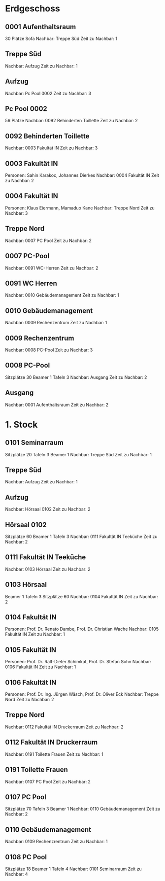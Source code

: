 # Erdgeschoss
## 0001 Aufenthaltsraum
30 Plätze
Sofa
Nachbar: Treppe Süd
Zeit zu Nachbar: 1

## Treppe Süd
Nachbar: Aufzug
Zeit zu Nachbar: 1

## Aufzug
Nachbar: Pc Pool 0002
Zeit zu Nachbar: 3

## Pc Pool 0002
56 Plätze
Nachbar: 0092 Behinderten Toillette
Zeit zu Nachbar: 2

## 0092 Behinderten Toillette
Nachbar: 0003 Fakultät IN
Zeit zu Nachbar: 3

## 0003 Fakultät IN
Personen: Sahin Karakoc, Johannes Dierkes
Nachbar: 0004 Fakultät IN
Zeit zu Nachbar: 2

## 0004 Fakultät IN
Personen: Klaus Eiermann, Mamaduo Kane
Nachbar: Treppe Nord
Zeit zu Nachbar: 3

## Treppe Nord
Nachbar: 0007 PC Pool
Zeit zu Nachbar: 2

## 0007 PC-Pool
Nachbar: 0091 WC-Herren
Zeit zu Nachbar: 2

## 0091 WC Herren
Nachbar: 0010 Gebäudemanagement
Zeit zu Nachbar: 1

## 0010 Gebäudemanagement
Nachbar: 0009 Rechenzentrum 
Zeit zu Nachbar: 1

## 0009 Rechenzentrum
Nachbar: 0008 PC-Pool
Zeit zu Nachbar: 3

## 0008 PC-Pool
Sitzplätze 30 
Beamer 1
Tafeln 3
Nachbar: Ausgang
Zeit zu Nachbar: 2

## Ausgang
Nachbar: 0001 Aufenthaltsraum
Zeit zu Nachbar: 2

# 1. Stock
## 0101 Seminarraum
Sitzplätze 20
Tafeln 3
Beamer 1
Nachbar: Treppe Süd
Zeit zu Nachbar: 1

## Treppe Süd
Nachbar: Aufzug
Zeit zu Nachbar: 1

## Aufzug
Nachbar: Hörsaal 0102
Zeit zu Nachbar: 2

## Hörsaal 0102
Sitzplätze 60
Beamer 1
Tafeln 3
Nachbar: 0111 Fakultät IN Teeküche
Zeit zu Nachbar: 2

## 0111 Fakultät IN Teeküche 
Nachbar: 0103 Hörsaal
Zeit zu Nachbar: 2

## 0103 Hörsaal
Beamer 1
Tafeln 3
Sitzplätze 60
Nachbar: 0104 Fakultät IN
Zeit zu Nachbar: 2

## 0104 Fakultät IN
Personen: Prof. Dr. Renato Dambe, Prof. Dr. Christian Wache
Nachbar: 0105 Fakultät IN
Zeit zu Nachbar: 1

## 0105 Fakultät IN
Personen: Prof. Dr. Ralf-Dieter Schimkat, Prof. Dr. Stefan Sohn
Nachbar: 0106 Fakultät IN
Zeit zu Nachbar: 1

## 0106 Fakultät IN
Personen: Prof. Dr. Ing. Jürgen Wäsch, Prof. Dr. Oliver Eck
Nachbar: Treppe Nord
Zeit zu Nachbar: 2

## Treppe Nord
Nachbar: 0112 Fakultät IN Druckerraum
Zeit zu Nachbar: 2

## 0112 Fakultät IN Druckerraum
Nachbar: 0191 Toilette Frauen
Zeit zu Nachbar: 1

## 0191 Toilette Frauen
Nachbar: 0107 PC Pool
Zeit zu Nachbar: 2

## 0107 PC Pool
Sitzplätze 70
Tafeln 3
Beamer 1
Nachbar: 0110 Gebäudemanagement
Zeit zu Nachbar: 2

## 0110 Gebäudemanagement
Nachbar: 0109 Rechenzrentrum
Zeit zu Nachbar: 1

## 0108 PC Pool
Sitzplätze 18
Beamer 1
Tafeln 4
Nachbar: 0101 Seminarraum
Zeit zu Nachbar: 4